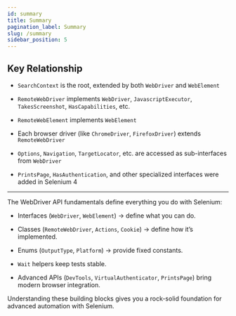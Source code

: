 ```yaml
---
id: summary
title: Summary
pagination_label: Summary
slug: /summary
sidebar_position: 5
---
```


## Key Relationship

- `SearchContext` is the root, extended by both `WebDriver` and `WebElement`

- `RemoteWebDriver` implements `WebDriver`, `JavascriptExecutor`, `TakesScreenshot`, `HasCapabilities`, etc.

- `RemoteWebElement` implements `WebElement`

- Each browser driver (like `ChromeDriver`, `FirefoxDriver`) extends `RemoteWebDriver`

- `Options`, `Navigation`, `TargetLocator`, etc. are accessed as sub-interfaces from `WebDriver`

- `PrintsPage`, `HasAuthentication`, and other specialized interfaces were added in Selenium 4

---

The WebDriver API fundamentals define everything you do with Selenium:

- Interfaces (`WebDriver`, `WebElement`) → define what you can do.

- Classes (`RemoteWebDriver`, `Actions`, `Cookie`) → define how it’s implemented.

- Enums (`OutputType`, `Platform`) → provide fixed constants.

- `Wait` helpers keep tests stable.

- Advanced APIs (`DevTools`, `VirtualAuthenticator`, `PrintsPage`) bring modern browser integration.

Understanding these building blocks gives you a rock-solid foundation for advanced automation with Selenium.
